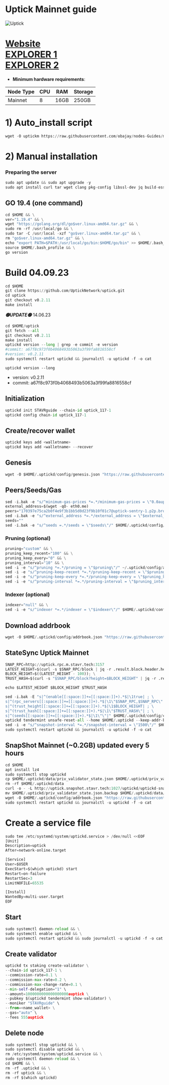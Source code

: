# Uptick Mainnet guide

![Uptick](https://user-images.githubusercontent.com/44331529/180614523-9a7e76e9-9243-4f38-8938-1cdaa13e2cf6.png)

[Website](https://uptick.network/ ) \
[EXPLORER 1](https://explorer.stavr.tech/uptick-mainnet/staking) \
[EXPLORER 2](https://exp.utsa.tech/uptick)
=
- **Minimum hardware requirements**:

| Node Type |CPU | RAM  | Storage  | 
|-----------|----|------|----------|
| Mainnet   |   8| 16GB | 250GB    |

# 1) Auto_install script
```python
wget -O uptickm https://raw.githubusercontent.com/obajay/nodes-Guides/main/Projects/Uptick/uptickm && chmod +x uptickm && ./uptickm
```

# 2) Manual installation
### Preparing the server
```python
sudo apt update && sudo apt upgrade -y
sudo apt install curl tar wget clang pkg-config libssl-dev jq build-essential bsdmainutils git make ncdu gcc git jq chrony liblz4-tool -y
```


## GO 19.4 (one command)
```python
cd $HOME && \
ver="1.19.4" && \
wget "https://golang.org/dl/go$ver.linux-amd64.tar.gz" && \
sudo rm -rf /usr/local/go && \
sudo tar -C /usr/local -xzf "go$ver.linux-amd64.tar.gz" && \
rm "go$ver.linux-amd64.tar.gz" && \
echo "export PATH=$PATH:/usr/local/go/bin:$HOME/go/bin" >> $HOME/.bash_profile && \
source $HOME/.bash_profile && \
go version
```

# Build 04.09.23
```python
cd $HOME
git clone https://github.com/UptickNetwork/uptick.git
cd uptick
git checkout v0.2.11
make install
```
*******🟢UPDATE🟢******* 14.06.23
```python
cd $HOME/uptick
git fetch --all
git checkout v0.2.11
make install
uptickd version --long | grep -e commit -e version
#commit: a67f8c973f0b4068493b5063a3f99fa8816558cf
#version: v0.2.11
sudo systemctl restart uptickd && journalctl -u uptickd -f -o cat
```

`uptickd version --long`
+ version: v0.2.11
+ commit: a67f8c973f0b4068493b5063a3f99fa8816558cf

## Initialization
```python
uptickd init STAVRguide --chain-id uptick_117-1
uptickd config chain-id uptick_117-1
```

## Create/recover wallet
```python
uptickd keys add <walletname>
uptickd keys add <walletname> --recover
```

## Genesis
```python
wget -O $HOME/.uptickd/config/genesis.json "https://raw.githubusercontent.com/obajay/nodes-Guides/main/Projects/Uptick/genesis.json"
```

## Peers/Seeds/Gas
```python
sed -i.bak -e "s/^minimum-gas-prices *=.*/minimum-gas-prices = \"0.0auptick\"/;" ~/.uptickd/config/app.toml
external_address=$(wget -qO- eth0.me)
peers="170397e75ca2b0f4e9f3b1bb5d0d23f9b10f01c7@uptick-sentry-1.p2p.brocha.in:30597,c0b33353fb70d8d71dcb9c8848b3b4207bd56951@uptick-sentry-2.p2p.brocha.in:30598,23e76540bea9b6851b92e280d7e0c123a0d49521@uptick-sentry-3.p2p.brocha.in:30599,94b63fddfc78230f51aeb7ac34b9fb86bd042a77@uptick-rpc.p2p.brocha.in:30601,f97a75fb69d3a5fe893dca7c8d238ccc0bd66a8f@uptick.seed.brocha.in:30600,48e7e8ca23b636f124e70092f4ba93f98606f604@54.37.129.164:55056"
sed -i.bak -e "s/^external_address *=.*/external_address = \"$external_address:26656\"/; s/^persistent_peers *=.*/persistent_peers = \"$peers\"/" $HOME/.uptickd/config/config.toml
seeds=""
sed -i.bak -e "s/^seeds =.*/seeds = \"$seeds\"/" $HOME/.uptickd/config/config.toml
```

### Pruning (optional)
```python
pruning="custom" && \
pruning_keep_recent="100" && \
pruning_keep_every="0" && \
pruning_interval="10" && \
sed -i -e "s/^pruning *=.*/pruning = \"$pruning\"/" ~/.uptickd/config/app.toml && \
sed -i -e "s/^pruning-keep-recent *=.*/pruning-keep-recent = \"$pruning_keep_recent\"/" ~/.uptickd/config/app.toml && \
sed -i -e "s/^pruning-keep-every *=.*/pruning-keep-every = \"$pruning_keep_every\"/" ~/.uptickd/config/app.toml && \
sed -i -e "s/^pruning-interval *=.*/pruning-interval = \"$pruning_interval\"/" ~/.uptickd/config/app.toml
```

### Indexer (optional)
```python
indexer="null" && \
sed -i -e "s/^indexer *=.*/indexer = \"$indexer\"/" $HOME/.uptickd/config/config.toml
```

## Download addrbook
```python
wget -O $HOME/.uptickd/config/addrbook.json "https://raw.githubusercontent.com/obajay/nodes-Guides/main/Projects/Uptick/addrbook.json"
```
## StateSync Uptick Mainnet
```python
SNAP_RPC=http://uptick.rpc.m.stavr.tech:3157
LATEST_HEIGHT=$(curl -s $SNAP_RPC/block | jq -r .result.block.header.height); \
BLOCK_HEIGHT=$((LATEST_HEIGHT - 100)); \
TRUST_HASH=$(curl -s "$SNAP_RPC/block?height=$BLOCK_HEIGHT" | jq -r .result.block_id.hash)

echo $LATEST_HEIGHT $BLOCK_HEIGHT $TRUST_HASH

sed -i.bak -E "s|^(enable[[:space:]]+=[[:space:]]+).*$|\1true| ; \
s|^(rpc_servers[[:space:]]+=[[:space:]]+).*$|\1\"$SNAP_RPC,$SNAP_RPC\"| ; \
s|^(trust_height[[:space:]]+=[[:space:]]+).*$|\1$BLOCK_HEIGHT| ; \
s|^(trust_hash[[:space:]]+=[[:space:]]+).*$|\1\"$TRUST_HASH\"| ; \
s|^(seeds[[:space:]]+=[[:space:]]+).*$|\1\"\"|" $HOME/.uptickd/config/config.toml
uptickd tendermint unsafe-reset-all --home $HOME/.uptickd --keep-addr-book
sed -i -e "s/^snapshot-interval *=.*/snapshot-interval = \"1500\"/" $HOME/.uptickd/config/app.toml
sudo systemctl restart uptickd && journalctl -u uptickd -f -o cat
```

## SnapShot Mainnet (~0.2GB) updated every 5 hours
```python
cd $HOME
apt install lz4
sudo systemctl stop uptickd
cp $HOME/.uptickd/data/priv_validator_state.json $HOME/.uptickd/priv_validator_state.json.backup
rm -rf $HOME/.uptickd/data
curl -o - -L http://uptick.snapshot.stavr.tech:1027/uptickd/uptickd-snap.tar.lz4 | lz4 -c -d - | tar -x -C $HOME/.uptickd --strip-components 2
mv $HOME/.uptickd/priv_validator_state.json.backup $HOME/.uptickd/data/priv_validator_state.json
wget -O $HOME/.uptickd/config/addrbook.json "https://raw.githubusercontent.com/obajay/nodes-Guides/main/Projects/Uptick/addrbook.json"
sudo systemctl restart uptickd && journalctl -u uptickd -f -o cat
```

# Create a service file
```python
sudo tee /etc/systemd/system/uptickd.service > /dev/null <<EOF
[Unit]
Description=uptick
After=network-online.target

[Service]
User=$USER
ExecStart=$(which uptickd) start
Restart=on-failure
RestartSec=3
LimitNOFILE=65535

[Install]
WantedBy=multi-user.target
EOF
```

## Start
```python
sudo systemctl daemon-reload && \
sudo systemctl enable uptickd && \
sudo systemctl restart uptickd && sudo journalctl -u uptickd -f -o cat
```

## Create validator
```python
uptickd tx staking create-validator \
--chain-id uptick_117-1 \
--commission-rate=0.1 \
--commission-max-rate=0.2 \
--commission-max-change-rate=0.1 \
--min-self-delegation="1" \
--amount=1000000000000000000auptick \
--pubkey $(uptickd tendermint show-validator) \
--moniker "STAVRguide" \
--from=<name_wallet> \
--gas="auto" \
--fees 555auptick
```

## Delete node
```python
sudo systemctl stop uptickd && \
sudo systemctl disable uptickd && \
rm /etc/systemd/system/uptickd.service && \
sudo systemctl daemon-reload && \
cd $HOME && \
rm -rf .uptickd && \
rm -rf uptick && \
rm -rf $(which uptickd)
```
